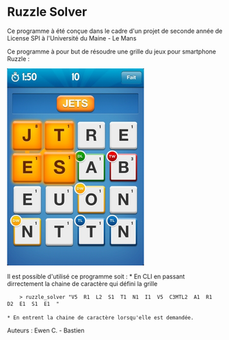﻿Ruzzle Solver
=============

Ce programme à été conçue dans le cadre d'un projet de seconde année de License SPI à l'Université du Maine - Le Mans

Ce programme à pour but de résoudre une grille du jeux pour smartphone Ruzzle : 

![Une grille de ruzzle](./ruzzle.jpg)

Il est possible d'utilisé ce programme soit : 
	* En CLI en passant dirrectement la chaine de caractère qui défini la grille
	
		> ruzzle_solver "V5  R1  L2  S1  T1  N1  I1  V5  C3MTL2  A1  R1  D2  E1  S1  E1  "
		
	* En entrent la chaine de caractère lorsqu'elle est demandée.

Auteurs : Ewen C. - Bastien 